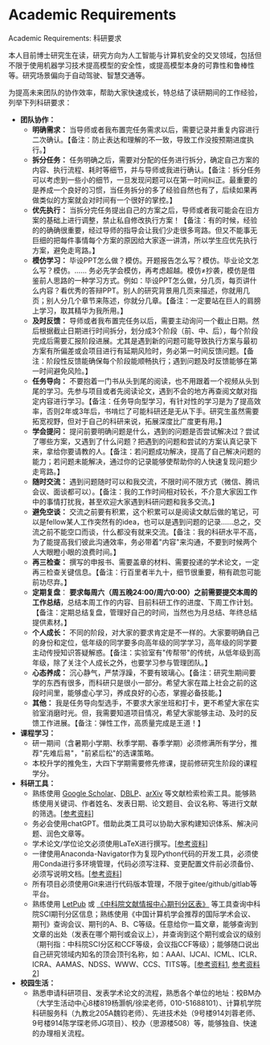 # Academic Requirements

Academic Requirements: 科研要求

本人目前博士研究生在读，研究方向为人工智能与计算机安全的交叉领域，包括但不限于使用机器学习技术提高模型的安全性，或提高模型本身的可靠性和鲁棒性等。研究场景偏向于自动驾驶、智慧交通等。

为提高未来团队的协作效率，帮助大家快速成长，特总结了读研期间的工作经验，列举下列科研要求：

- **团队协作：**
  - **明确需求：** 当导师或者我布置完任务需求以后，需要记录并重复内容进行二次确认。【备注：防止表达和理解的不一致，导致工作没按预期进度执行。】
  - **拆分任务：** 任务明确之后，需要对分配的任务进行拆分，确定自己方案的内容、执行流程、耗时等细节，并与导师或我进行确认。【备注：拆分任务可以考虑到一些小的细节，一旦发现问题可以在第一时间纠正。最重要的是养成一个良好的习惯，当任务拆分的多了经验自然也有了，后续如果再做类似的方案就会对时间有一个很好的掌控。】
  - **优先执行：** 当拆分完任务提出自己的方案之后，导师或者我可能会在旧方案的基础上进行调整，禁止私自修改执行方案！【备注：有的时候，经验的的确确很重要，经过导师的指导会让我们少走很多弯路。但又不能事无巨细的把每件事情每个方案的原因给大家逐一讲清，所以学生应优先执行方案，避免走弯路。】
  - **模仿学习：** 毕设PPT怎么做？模仿。开题报告怎么写？模仿。毕业论文怎么写？模仿。…… 务必先学会模仿，再考虑超越。模仿≠抄袭，模仿是借鉴前人思路的一种学习方式。例如：毕设PPT怎么做，分几页，每页讲什么内容？看优秀的答辩PPT。别人的研究背景用几页来描述，你就用几页；别人分几个章节来陈述，你就分几章。【备注：一定要站在巨人的肩膀上学习，取其精华为我所用。】
  - **及时反馈：** 导师或者我布置完任务以后，需要主动询问一个截止日期。然后根据截止日期进行时间拆分，划分成3个阶段（前、中、后），每个阶段完成后需要汇报阶段进展。尤其是遇到新的问题可能导致执行方案与最初方案有所偏差或会项目进行有延期风险时，务必第一时间反馈问题。【备注：阶段性反馈能确保每个阶段能顺畅执行；遇到问题及时反馈能够在第一时间避免风险。】
  - **任务导向：** 不要抱着一门书从头到尾的阅读，也不用跟着一个视频从头到尾的学习。先参与项目或者先阅读论文，遇到不会的地方再查阅文献对指定内容进行学习。【备注：任务导向型学习，有针对性的学习是为了提高效率，否则2年或3年后，书啃烂了可能科研还是无从下手。研究生虽然需要拓宽视野，但对于自己的科研来说，拓展深度比广度更有用。】
  - **学会提问：** 提问前要明确问题是什么，遇到的问题是否尝试解决过？尝试了哪些方案，又遇到了什么问题？把遇到的问题和尝试的方案认真记录下来，拿给你要请教的人。【备注：若问题成功解决，提高了自己解决问题的能力；若问题未能解决，通过你的记录能够使帮助你的人快速复现问题少走弯路。】
  - **随时交流：** 遇到问题随时可以和我交流，不限时间不限方式（微信、腾讯会议、面谈都可以）。【备注：我的工作时间相对较长，不介意大家因工作中的事情打扰我，甚至欢迎大家遇到科研问题和我多交流。】
  - **避免空谈：** 交流之前要有积累，这个积累可以是阅读文献后做的笔记，可以是fellow某人工作突然有的idea，也可以是遇到问题的记录……总之，交流之前不能空口而谈，什么都没有就来交流。【备注：我的科研水平不高，为了能提高我们彼此沟通效率，务必带着"内容"来沟通，不要到时候两个人大眼瞪小眼的浪费时间。】
  - **再三检查：** 撰写的申报书、需要盖章的材料、需要投递的学术论文，一定再三检查关键信息。【备注：行百里者半九十，细节很重要，稍有疏忽可能前功尽弃。】
  - **定期复盘**： **要求每周六（周五晚24:00/周六0:00）之前需要提交本周的工作总结**，总结本周工作的内容、目前科研工作的进度、下周工作计划。【备注：定期总结复盘，管理好自己的时间，当然也为月总结、年终总结提供素材。】
  - **个人成长：** 不同的阶段，对大家的要求肯定是不一样的。大家要明确自己的身份和定位，低年级的同学要多向高年级的同学学习，高年级的同学要主动传授知识答疑解惑。【备注：实验室有"传帮带"的传统，从低年级到高年级，除了关注个人成长之外，也要学习参与管理团队。】
  - **心态养成：** 沉心静气，严禁浮躁，不要有玻璃心。【备注：研究生期间要学的东西有很多，而科研只是很小一部分。希望大家在踏上社会之前的这段时间里，能够虚心学习，养成良好的心态，掌握必备技能。】
  - **其他：** 我是任务导向型选手，不要求大家坐班和打卡，更不希望大家在实验室消磨时光。但，我需要知道项目情况，希望大家能够主动、及时的反馈工作进展。【备注：弹性工作，高质量完成是王道！】
- **课程学习：** 
  - 研一期间（含暑期小学期、秋季学期、春季学期）必须修满所有学分，推荐"先难后易"，"前紧后松"的选课策略。
  - 本校升学的推免生，大四下学期需要修先修课，提前修研究生阶段的课程学分。
- **科研工具：**
  - 熟练使用 [Google Scholar](https://scholar.google.com/)、[DBLP](https://dblp.org/)、[arXiv](https://arxiv.org/) 等文献检索检索工具。能够熟练使用关键词、作者姓名、发表日期、论文题目、会议名称、等进行文献的筛选。[[参考资料](https://www.bilibili.com/video/BV1Rj411u7kw)]
  - 务必会使用chatGPT。借助此类工具可以协助大家构建知识体系、解决问题、润色文章等。
  - 学术论文/学位论文必须使用LaTeX进行撰写。[[参考资料](https://blog.csdn.net/m0_38068876/category_10779337.html)]
  - 一律使用Anaconda-Navigator作为复现Python代码的开发工具，必须使用Conda进行多环境管理，代码必须写注释、变更配置文件前必须备份、必须写说明文档。[[参考资料](https://blog.csdn.net/m0_38068876/article/details/128364154)]
  - 所有项目必须使用Git来进行代码版本管理，不限于gitee/github/gitlab等平台。
  - 熟练使用 [LetPub](https://letpub.com.cn/) 或 [《中科院文献情报中心期刊分区表》](http://www.fenqubiao.com/Default.aspx) 等工具查询中科院SCI期刊分区信息；熟练使用《中国计算机学会推荐的国际学术会议、期刊》查询会议、期刊的A、B、C等级。任意给你一篇文章，能够查询到文章的出处（发表在哪个期刊或会议上），并查询到这个期刊或会议的级别（期刊指：中科院SCI分区和CCF等级，会议指CCF等级）；能够随口说出自己研究领域内知名的顶会顶刊名称，如：AAAI、IJCAI、ICML、ICLR、ICRA、AAMAS、NDSS、WWW、CCS、TITS等。[[参考资料1](https://blog.csdn.net/m0_38068876/article/details/130719121),  [参考资料2](https://blog.csdn.net/m0_38068876/category_11820954.html)]
- **校园生活：**
  - 熟悉申请科研项目、发表学术论文的流程，熟悉各个单位的地址：校BM办（大学生活动中心8楼819杨灏帆/徐梁老师，010-51688101）、计算机学院科研服务科（九教北205A魏钧老师）、先进技术处（9号楼914刘蓉老师、9号楼914陈学琛老师JG项目）、校办（思源楼508）等，能够独自、快速的办理相关流程。
